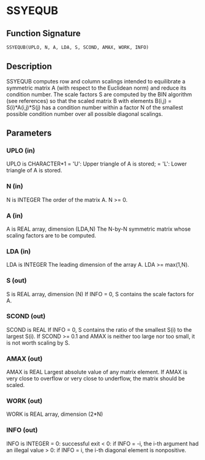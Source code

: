# SSYEQUB

## Function Signature

```fortran
SSYEQUB(UPLO, N, A, LDA, S, SCOND, AMAX, WORK, INFO)
```

## Description


 SSYEQUB computes row and column scalings intended to equilibrate a
 symmetric matrix A (with respect to the Euclidean norm) and reduce
 its condition number. The scale factors S are computed by the BIN
 algorithm (see references) so that the scaled matrix B with elements
 B(i,j) = S(i)*A(i,j)*S(j) has a condition number within a factor N of
 the smallest possible condition number over all possible diagonal
 scalings.

## Parameters

### UPLO (in)

UPLO is CHARACTER*1 = 'U': Upper triangle of A is stored; = 'L': Lower triangle of A is stored.

### N (in)

N is INTEGER The order of the matrix A. N >= 0.

### A (in)

A is REAL array, dimension (LDA,N) The N-by-N symmetric matrix whose scaling factors are to be computed.

### LDA (in)

LDA is INTEGER The leading dimension of the array A. LDA >= max(1,N).

### S (out)

S is REAL array, dimension (N) If INFO = 0, S contains the scale factors for A.

### SCOND (out)

SCOND is REAL If INFO = 0, S contains the ratio of the smallest S(i) to the largest S(i). If SCOND >= 0.1 and AMAX is neither too large nor too small, it is not worth scaling by S.

### AMAX (out)

AMAX is REAL Largest absolute value of any matrix element. If AMAX is very close to overflow or very close to underflow, the matrix should be scaled.

### WORK (out)

WORK is REAL array, dimension (2*N)

### INFO (out)

INFO is INTEGER = 0: successful exit < 0: if INFO = -i, the i-th argument had an illegal value > 0: if INFO = i, the i-th diagonal element is nonpositive.

